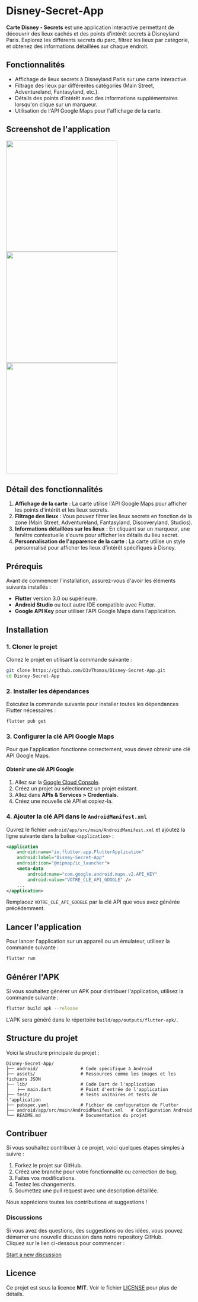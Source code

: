# Disney-Secret-App

**Carte Disney - Secrets** est une application interactive permettant de découvrir des lieux cachés et des points d’intérêt secrets à Disneyland Paris. Explorez les différents secrets du parc, filtrez les lieux par catégorie, et obtenez des informations détaillées sur chaque endroit.

## Fonctionnalités

-   Affichage de lieux secrets à Disneyland Paris sur une carte interactive.
-   Filtrage des lieux par différentes catégories (Main Street, Adventureland, Fantasyland, etc.).
-   Détails des points d’intérêt avec des informations supplémentaires lorsqu'on clique sur un marqueur.
-   Utilisation de l'API Google Maps pour l'affichage de la carte.

## Screenshot de l'application

<img src="assets/screenshots/screenshot.jpg" width="300" />
<img src="assets/screenshots/screenshot2.jpg" width="300" />
<img src="assets/screenshots/screenshot3.jpg" width="300" />

## Détail des fonctionnalités

1. **Affichage de la carte** : La carte utilise l'API Google Maps pour afficher les points d'intérêt et les lieux secrets.
2. **Filtrage des lieux** : Vous pouvez filtrer les lieux secrets en fonction de la zone (Main Street, Adventureland, Fantasyland, Discoveryland, Studios).
3. **Informations détaillées sur les lieux** : En cliquant sur un marqueur, une fenêtre contextuelle s'ouvre pour afficher les détails du lieu secret.
4. **Personnalisation de l'apparence de la carte** : La carte utilise un style personnalisé pour afficher les lieux d’intérêt spécifiques à Disney.

## Prérequis

Avant de commencer l'installation, assurez-vous d'avoir les éléments suivants installés :

-   **Flutter** version 3.0 ou supérieure.
-   **Android Studio** ou tout autre IDE compatible avec Flutter.
-   **Google API Key** pour utiliser l'API Google Maps dans l'application.

## Installation

### 1. Cloner le projet

Clonez le projet en utilisant la commande suivante :

```bash
git clone https://github.com/D3vThomas/Disney-Secret-App.git
cd Disney-Secret-App
```

### 2. Installer les dépendances

Exécutez la commande suivante pour installer toutes les dépendances Flutter nécessaires :

```bash
flutter pub get
```

### 3. Configurer la clé API Google Maps

Pour que l'application fonctionne correctement, vous devez obtenir une clé API Google Maps.

#### Obtenir une clé API Google

1. Allez sur la [Google Cloud Console](https://console.cloud.google.com/).
2. Créez un projet ou sélectionnez un projet existant.
3. Allez dans **APIs & Services > Credentials**.
4. Créez une nouvelle clé API et copiez-la.

### 4. Ajouter la clé API dans le `AndroidManifest.xml`

Ouvrez le fichier `android/app/src/main/AndroidManifest.xml` et ajoutez la ligne suivante dans la balise `<application>` :

```xml
<application
    android:name="io.flutter.app.FlutterApplication"
    android:label="Disney-Secret-App"
    android:icon="@mipmap/ic_launcher">
    <meta-data
        android:name="com.google.android.maps.v2.API_KEY"
        android:value="VOTRE_CLÉ_API_GOOGLE" />
    ...
</application>
```

Remplacez `VOTRE_CLÉ_API_GOOGLE` par la clé API que vous avez générée précédemment.

## Lancer l'application

Pour lancer l'application sur un appareil ou un émulateur, utilisez la commande suivante :

```bash
flutter run
```

## Générer l'APK

Si vous souhaitez générer un APK pour distribuer l'application, utilisez la commande suivante :

```bash
flutter build apk --release
```

L'APK sera généré dans le répertoire `build/app/outputs/flutter-apk/`.

## Structure du projet

Voici la structure principale du projet :

```
Disney-Secret-App/
├── android/                # Code spécifique à Android
├── assets/                 # Ressources comme les images et les fichiers JSON
├── lib/                    # Code Dart de l'application
│   ├── main.dart           # Point d'entrée de l'application
├── test/                   # Tests unitaires et tests de l'application
├── pubspec.yaml            # Fichier de configuration de Flutter
├── android/app/src/main/AndroidManifest.xml   # Configuration Android
└── README.md               # Documentation du projet
```

## Contribuer

Si vous souhaitez contribuer à ce projet, voici quelques étapes simples à suivre :

1. Forkez le projet sur GitHub.
2. Créez une branche pour votre fonctionnalité ou correction de bug.
3. Faites vos modifications.
4. Testez les changements.
5. Soumettez une pull request avec une description détaillée.

Nous apprécions toutes les contributions et suggestions !

### Discussions

Si vous avez des questions, des suggestions ou des idées, vous pouvez démarrer une nouvelle discussion dans notre repository GitHub.  
Cliquez sur le lien ci-dessous pour commencer :

[Start a new discussion](https://github.com/D3vThomas/App-Disney-Secret/discussions/2)

## Licence

Ce projet est sous la licence **MIT**. Voir le fichier [LICENSE](LICENSE) pour plus de détails.
